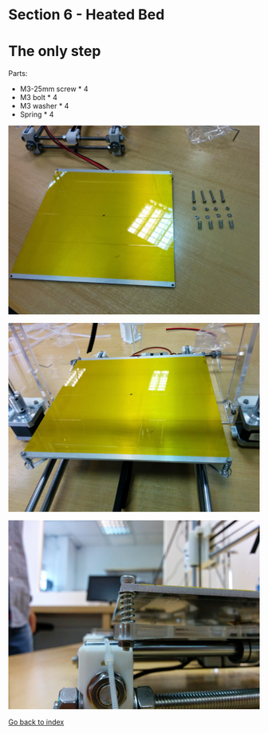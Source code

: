 # Section 6 - Heated Bed

# The only step

Parts:
- M3-25mm screw * 4
- M3 bolt * 4
- M3 washer * 4
- Spring * 4

![](https://raw.githubusercontent.com/MincheeLab/MakeYourOwn3DPrinter/master/images/IMG_20141029_104251.jpg)

![](https://raw.githubusercontent.com/MincheeLab/MakeYourOwn3DPrinter/master/images/IMG_20141029_104802.jpg)

![](https://raw.githubusercontent.com/MincheeLab/MakeYourOwn3DPrinter/master/images/IMG_20141029_104532.jpg)

<!--[Next Section: Section 4 - Z-axis assembly](s4-zaxis-assembly.md)
-->
[Go back to index](index.md)